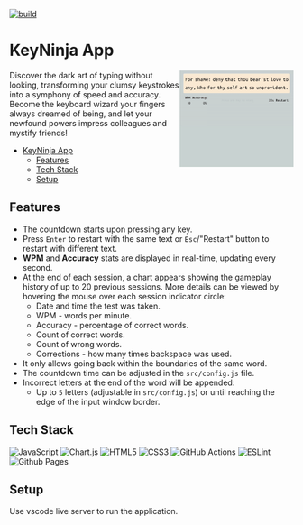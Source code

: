 [![build ](https://github.com/viliusddd/key-ninja/actions/workflows/deploy.yaml/badge.svg)](https://github.com/viliusddd/key-ninja/actions/workflows/deploy.yaml)

# KeyNinja App

<img align=right src="images/screenrecording.gif" width="40%"/>

Discover the dark art of typing without looking, transforming your clumsy keystrokes into a symphony of speed and accuracy. Become the keyboard wizard your fingers always dreamed of being, and let your newfound powers impress colleagues and mystify friends!

- [KeyNinja App](#keyninja-app)
  - [Features](#features)
  - [Tech Stack](#tech-stack)
  - [Setup](#setup)

## Features
- The countdown starts upon pressing any key.
- Press `Enter` to restart with the same text or `Esc`/"Restart" button to restart with different text.
- **WPM** and **Accuracy** stats are displayed in real-time, updating every second.
- At the end of each session, a chart appears showing the gameplay history of up to 20 previous sessions. More details can be viewed by hovering the mouse over each session indicator circle:
  - Date and time the test was taken.
  - WPM - words per minute.
  - Accuracy - percentage of correct words.
  - Count of correct words.
  - Count of wrong words.
  - Corrections - how many times backspace was used.
- It only allows going back within the boundaries of the same word.
- The countdown time can be adjusted in the `src/config.js` file.
- Incorrect letters at the end of the word will be appended:
  - Up to `5` letters (adjustable in `src/config.js`) or until reaching the edge of the input window border.

## Tech Stack

![JavaScript](https://shields.io/badge/JavaScript-F7DF1E?logo=JavaScript&logoColor=000&style=flat)
![Chart.js](https://img.shields.io/badge/Chart.js-F5788D.svg?style=flat&logo=chart.js&logoColor=white)
![HTML5](https://img.shields.io/badge/HTML-%23E34F26.svg?style=flat&logo=html5&logoColor=white)
![CSS3](https://img.shields.io/badge/CSS-%231572B6.svg?style=flat&logo=css3&logoColor=white)
![GitHub Actions](https://img.shields.io/badge/GitHub%20Actions-%232671E5.svg?style=flat&logo=githubactions&logoColor=white)
![ESLint](https://img.shields.io/badge/ESlint-4B32C3?style=flat&logo=eslint&logoColor=white)
![Github Pages](https://img.shields.io/badge/GitHub%20Pages-121013?style=flat&logo=github&logoColor=white)

## Setup
Use vscode live server to run the application.
